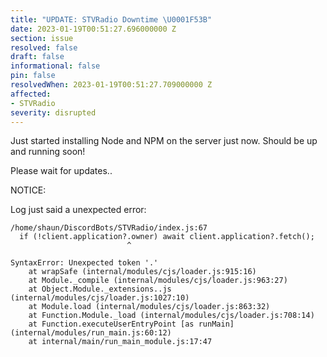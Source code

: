 ```yaml
---
title: "UPDATE: STVRadio Downtime \U0001F53B"
date: 2023-01-19T00:51:27.696000000 Z
section: issue
resolved: false
draft: false
informational: false
pin: false
resolvedWhen: 2023-01-19T00:51:27.709000000 Z
affected:
- STVRadio
severity: disrupted
---
```


J﻿ust started installing Node and NPM on the server just now.
S﻿hould be up and running soon!

P﻿lease wait for updates..

N﻿OTICE:

L﻿og just said a unexpected error:




```
/home/shaun/DiscordBots/STVRadio/index.js:67
  if (!client.application?.owner) await client.application?.fetch();
                          ^

SyntaxError: Unexpected token '.'
    at wrapSafe (internal/modules/cjs/loader.js:915:16)
    at Module._compile (internal/modules/cjs/loader.js:963:27)
    at Object.Module._extensions..js (internal/modules/cjs/loader.js:1027:10)
    at Module.load (internal/modules/cjs/loader.js:863:32)
    at Function.Module._load (internal/modules/cjs/loader.js:708:14)
    at Function.executeUserEntryPoint [as runMain] (internal/modules/run_main.js:60:12)
    at internal/main/run_main_module.js:17:47

```